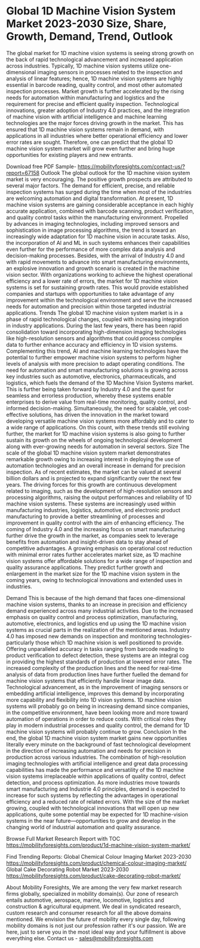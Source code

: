# Global 1D Machine Vision System Market 2023-2030 Size, Share, Growth, Demand, Trend, Outlook
 
The global market for 1D machine vision systems is seeing strong growth on the back of rapid technological advancement and increased application across industries. Typically, 1D machine vision systems utilize one-dimensional imaging sensors in processes related to the inspection and analysis of linear features; hence, 1D machine vision systems are highly essential in barcode reading, quality control, and most other automated inspection processes. Market growth is further accelerated by the rising needs for automation within manufacturing and logistics and the requirement for precise and efficient quality inspection. Technological innovations, greater adoption of Industry 4.0 practices, and the integration of machine vision with artificial intelligence and machine learning technologies are the major forces driving growth in the market. This has ensured that 1D machine vision systems remain in demand, with applications in all industries where better operational efficiency and lower error rates are sought. Therefore, one can predict that the global 1D machine vision system market will grow even further and bring huge opportunities for existing players and new entrants.

Download free PDF Sample- https://mobilityforesights.com/contact-us/?report=67158
Outlook
The global outlook for the 1D machine vision system market is very encouraging. The positive growth prospects are attributed to several major factors. The demand for efficient, precise, and reliable inspection systems has surged during the time when most of the industries are welcoming automation and digital transformation. At present, 1D machine vision systems are gaining considerable acceptance in each highly accurate application, combined with barcode scanning, product verification, and quality control tasks within the manufacturing environment. Propelled by advances in imaging technologies, including improved sensors and sophistication in image processing algorithms, the trend is toward an increasingly wide adaptation for 1D machine vision in accurate tasks. Also, the incorporation of AI and ML in such systems enhances their capabilities even further for the performance of more complex data analysis and decision-making processes. Besides, with the arrival of Industry 4.0 and with rapid movements to advance into smart manufacturing environments, an explosive innovation and growth scenario is created in the machine vision sector. With organizations working to achieve the highest operational efficiency and a lower rate of errors, the market for 1D machine vision systems is set for sustaining growth rates. This would provide established companies and startups with opportunities to take advantage of any improvement within the technological environment and serve the increased needs for automation and precision within those targeted industrial applications.
Trends
The global 1D machine vision system market is in a phase of rapid technological changes, coupled with increasing integration in industry applications. During the last few years, there has been rapid consolidation toward incorporating high-dimension imaging technologies like high-resolution sensors and algorithms that could process complex data to further enhance accuracy and efficiency in 1D vision systems. Complementing this trend, AI and machine learning technologies have the potential to further empower machine vision systems to perform higher levels of analysis with more precision to adapt operating conditions. The need for automation and smart manufacturing solutions is growing across key industries such as automotive, electronics, pharmaceuticals, and logistics, which fuels the demand of the 1D Machine Vision Systems market. This is further being taken forward by Industry 4.0 and the quest for seamless and errorless production, whereby these systems enable enterprises to derive value from real-time monitoring, quality control, and informed decision-making. Simultaneously, the need for scalable, yet cost-effective solutions, has driven the innovation in the market toward developing versatile machine vision systems more affordably and to cater to a wide range of applications. On this count, with these trends still evolving further, the market for 1D machine vision systems is also going to further sustain its growth on the wheels of ongoing technological development along with ever-growing needs for automation in several sectors.
Size
The scale of the global 1D machine vision system market demonstrates remarkable growth owing to increasing interest in deploying the use of automation technologies and an overall increase in demand for precision inspection. As of recent estimates, the market can be valued at several billion dollars and is projected to expand significantly over the next few years. The driving forces for this growth are continuous development related to imaging, such as the development of high-resolution sensors and processing algorithms, raising the output performances and reliability of 1D machine vision systems. These systems are increasingly used within manufacturing industries, logistics, automotive, and electronic product manufacturing to provide a better streamlining of processes and improvement in quality control with the aim of enhancing efficiency. The coming of Industry 4.0 and the increasing focus on smart manufacturing further drive the growth in the market, as companies seek to leverage benefits from automation and insight-driven data to stay ahead of competitive advantages. A growing emphasis on operational cost reduction with minimal error rates further accelerates market size, as 1D machine vision systems offer affordable solutions for a wide range of inspection and quality assurance applications. They predict further growth and enlargement in the market size for the 1D machine vision system in the coming years, owing to technological innovations and extended uses in industries.

Demand 
This is because of the high demand that faces one-dimensional machine vision systems, thanks to an increase in precision and efficiency demand experienced across many industrial activities. Due to the increased emphasis on quality control and process optimization, manufacturing, automotive, electronics, and logistics end up using the 1D machine vision systems as crucial parts in the realization of the mentioned areas. Industry 4.0 has imposed new demands on inspection and monitoring technologies-particularly those which 1D machine vision is well positioned to provide. Offering unparalleled accuracy in tasks ranging from barcode reading to product verification to defect detection, these systems are an integral cog in providing the highest standards of production at lowered error rates. The increased complexity of the production lines and the need for real-time analysis of data from production lines have further fuelled the demand for machine vision systems that efficiently handle linear image data. Technological advancement, as in the improvement of imaging sensors or embedding artificial intelligence, improves this demand by incorporating more capability and flexibility into 1D vision systems. 1D machine vision systems will probably go on being in increasing demand since companies, in the competitive environment, have been looking more and more toward automation of operations in order to reduce costs. With critical roles they play in modern industrial processes and quality control, the demand for 1D machine vision systems will probably continue to grow.
Conclusion
In the end, the global 1D machine vision system market gains new opportunities literally every minute on the background of fast technological development in the direction of increasing automation and needs for precision in production across various industries. The combination of high-resolution imaging technologies with artificial intelligence and great data processing capabilities has made the performance and versatility of the 1D machine vision systems irreplaceable within applications of quality control, defect detection, and process optimization. As more industries move towards smart manufacturing and Industrie 4.0 principles, demand is expected to increase for such systems by reflecting the advantages in operational efficiency and a reduced rate of related errors. With the size of the market growing, coupled with technological innovations that will open up new applications, quite some potential may be expected for 1D machine-vision systems in the near future—opportunities to grow and develop in the changing world of industrial automation and quality assurance.

Browse Full Market Research Report with TOC  https://mobilityforesights.com/product/1d-machine-vision-system-market/

Find Trending Reports:
Global Chemical Colour Imaging Market 2023-2030
https://mobilityforesights.com/product/chemical-colour-imaging-market/
Global Cake Decorating Robot Market 2023-2030
https://mobilityforesights.com/product/cake-decorating-robot-market/

About Mobility Foresights,
We are among the very few market research firms globally, specialized in mobility domain(s). Our zone of research entails automotive, aerospace, marine, locomotive, logistics and construction & agricultural equipment. We deal in syndicated research, custom research and consumer research for all the above domains mentioned.
We envision the future of mobility every single day, following mobility domains is not just our profession rather it's our passion. We are here, just to serve you in the most ideal way and your fulfillment is above everything else. Contact us -  sales@mobilityforesights.com 

